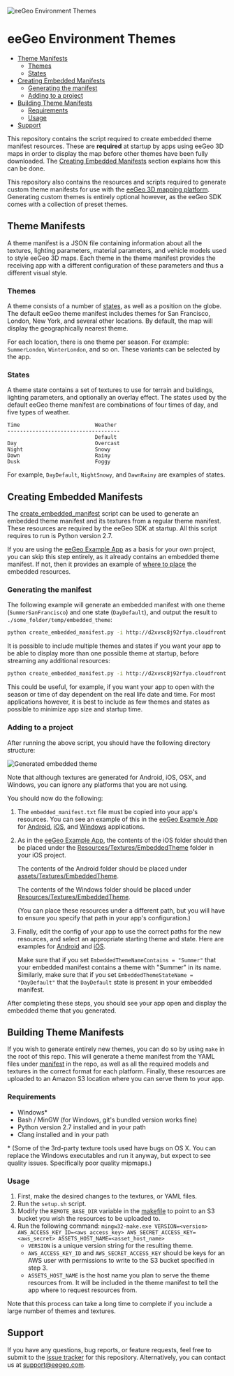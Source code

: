 ![eeGeo Environment Themes](http://cdn2.eegeo.com/wp-content/uploads/2016/03/eegeo-environment-themes.jpg)

# eeGeo Environment Themes

* [Theme Manifests](#theme-manifests)
    * [Themes](#themes)
    * [States](#states)
* [Creating Embedded Manifests](#creating-embedded-manifests)
    * [Generating the manifest](#generating-the-manifest)
    * [Adding to a project](#adding-to-a-project)
* [Building Theme Manifests](#building-theme-manifests)
    * [Requirements](#requirements)
    * [Usage](#usage)
* [Support](#support)

This repository contains the script required to create embedded theme manifest resources. These are **required** at startup by apps using eeGeo 3D maps in order to display the map before other themes have been fully downloaded. The [Creating Embedded Manifests](#creating-embedded-manifests) section explains how this can be done.

This repository also contains the resources and scripts required to generate custom theme manifests for use with the [eeGeo 3D mapping platform](http://www.eegeo.com/). Generating custom themes is entirely optional however, as the eeGeo SDK comes with a collection of preset themes.

## Theme Manifests
A theme manifest is a JSON file containing information about all the textures, lighting parameters, material parameters, and vehicle models used to style eeGeo 3D maps. Each theme in the theme manifest provides the receiving app with a different configuration of these parameters and thus a different visual style.

### Themes
A theme consists of a number of [states](#states), as well as a position on the globe. The default eeGeo theme manifest includes themes for San Francisco, London, New York, and several other locations. By default, the map will display the geographically nearest theme.

For each location, there is one theme per season. For example: `SummerLondon`, `WinterLondon`, and so on. These variants can be selected by the app.

### States
A theme state contains a set of textures to use for terrain and buildings, lighting parameters, and optionally an overlay effect. The states used by the default eeGeo theme manifest are combinations of four times of day, and five types of weather.
```
Time                        Weather
------------------------------------
                            Default
Day                         Overcast
Night                       Snowy
Dawn                        Rainy
Dusk                        Foggy
```
For example, `DayDefault`, `NightSnowy`, and `DawnRainy` are examples of states.

## Creating Embedded Manifests

The [create_embedded_manifest](https://github.com/eegeo/environment-themes/blob/master/create_embedded_manifest.py) script can be used to generate an embedded theme manifest and its textures from a regular theme manifest. These resources are required by the eeGeo SDK at startup. All this script requires to run is Python version 2.7.

If you are using the [eeGeo Example App](https://github.com/eegeo/mobile-example-app) as a basis for your own project, you can skip this step entirely, as it already contains an embedded theme manifest. If not, then it provides an example of [where to place](#adding-to-a-project) the embedded resources.

### Generating the manifest

The following example will generate an embedded manifest with one theme (`SummerSanFrancisco`) and one state (`DayDefault`), and output the result to `./some_folder/temp/embedded_theme`:
```sh
python create_embedded_manifest.py -i http://d2xvsc8j92rfya.cloudfront.net/mobile-themes-new/v540/manifest.txt.gz -o ./some_folder/temp/embedded_theme -t SummerSanFrancisco -s DayDefault
```

It is possible to include multiple themes and states if you want your app to be able to display more than one possible theme at startup, before streaming any additional resources:
```sh
python create_embedded_manifest.py -i http://d2xvsc8j92rfya.cloudfront.net/mobile-themes-new/v540/manifest.txt.gz -o ./some_folder/temp/embedded_theme -t SummerSanFrancisco WinterSanFrancisco -s DayDefault NightDefault
```

This could be useful, for example, if you want your app to open with the season or time of day dependent on the real life date and time. For most applications however, it is best to include as few themes and states as possible to minimize app size and startup time.

### Adding to a project
After running the above script, you should have the following directory structure:

![Generated embedded theme](http://cdn2.eegeo.com/wp-content/uploads/2016/03/eegeo-embedded-theme.png)

Note that although textures are generated for Android, iOS, OSX, and Windows, you can ignore any platforms that you are not using.

You should now do the following:

1.  The `embedded_manifest.txt` file must be copied into your app's resources. You can see an example of this in the [eeGeo Example App](https://github.com/eegeo/mobile-example-app) for [Android](https://github.com/eegeo/mobile-example-app/blob/master/android/assets/embedded_manifest.txt), [iOS](https://github.com/eegeo/mobile-example-app/blob/master/ios/Resources/embedded_manifest.txt), and [Windows](https://github.com/eegeo/mobile-example-app/blob/master/windows/Resources/embedded_manifest.txt) applications.

2.  As in the [eeGeo Example App](https://github.com/eegeo/mobile-example-app), the contents of the iOS folder should then be placed under the [Resources/Textures/EmbeddedTheme](https://github.com/eegeo/mobile-example-app/tree/master/ios/Resources/Textures/EmbeddedTheme) folder in your iOS project.

    The contents of the Android folder should be placed under [assets/Textures/EmbeddedTheme](https://github.com/eegeo/mobile-example-app/tree/master/android/assets/Textures).
    
    The contents of the Windows folder should be placed under [Resources/Textures/EmbeddedTheme](https://github.com/eegeo/mobile-example-app/tree/master/windows/Resources/Textures/EmbeddedTheme).

    (You can place these resources under a different path, but you will have to ensure you specify that path in your app's configuration.)
    
3.  Finally, edit the config of your app to use the correct paths for the new resources, and select an appropriate starting theme and state. Here are examples for [Android](https://github.com/eegeo/mobile-example-app/blob/master/android/jni/AppHost.cpp#L188-L191) and [iOS](https://github.com/eegeo/mobile-example-app/blob/master/ios/ios_src/AppHost.mm#L136-L139).

    Make sure that if you set `EmbeddedThemeNameContains = "Summer"` that your embedded manifest contains a theme with "Summer" in its name. Similarly, make sure that if you set `EmbeddedThemeStateName = "DayDefault"` that the `DayDefault` state is present in your embedded manifest.

After completing these steps, you should see your app open and display the embedded theme that you generated.

## Building Theme Manifests
If you wish to generate entirely new themes, you can do so by using `make` in the root of this repo. This will generate a theme manifest from the YAML files under [manifest](https://github.com/eegeo/environment-themes/tree/master/manifest) in the repo, as well as all the required models and textures in the correct format for each platform. Finally, these resources are uploaded to an Amazon S3 location where you can serve them to your app.

### Requirements

* Windows*
* Bash / MinGW (for Windows, git's bundled version works fine)
* Python version 2.7 installed and in your path
* Clang installed and in your path

\* (Some of the 3rd-party texture tools used have bugs on OS X. You can replace the Windows executables and run it anyway, but expect to see quality issues. Specifically poor quality mipmaps.)

### Usage
1.  First, make the desired changes to the textures, or YAML files.
2.  Run the `setup.sh` script.
3.  Modify the `REMOTE_BASE_DIR` variable in the [makefile](https://github.com/eegeo/environment-themes/blob/master/makefile) to point to an S3 bucket you wish the resources to be uploaded to.
4.  Run the following command: `mingw32-make.exe VERSION=<version> AWS_ACCESS_KEY_ID=<aws_access_key> AWS_SECRET_ACCESS_KEY=<aws_secret> ASSETS_HOST_NAME=<asset_host_name>`
    * `VERSION` is a unique version string for the resulting theme.
    * `AWS_ACCESS_KEY_ID` and `AWS_SECRET_ACCESS_KEY` should be keys for an AWS user with permissions to write to the S3 bucket specified in step 3.
    * `ASSETS_HOST_NAME` is the host name you plan to serve the theme resources from. It will be included in the theme manifest to tell the app where to request resources from.
    
Note that this process can take a long time to complete if you include a large number of themes and textures.

## Support

If you have any questions, bug reports, or feature requests, feel free to submit to the [issue tracker](https://github.com/eegeo/environment-themes/issues) for this repository. Alternatively, you can contact us at [support@eegeo.com](mailto:support@eegeo.com).